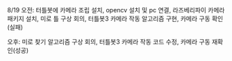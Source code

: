 8/19
	오전: 터틀봇에 카메라 조립 설치, opencv 설치 및 pc 연결, 라즈베리파이 카메라 패키지 설치, 미로 틀 구상 회의, 터틀봇3 카메라 작동 알고리즘 구현, 카메라 구동 확인(실패)
 
  오후: 미로 찾기 알고리즘 구상 회의, 터틀봇3 카메라 작동 코드 수정, 카메라 구동 재확인(성공)
